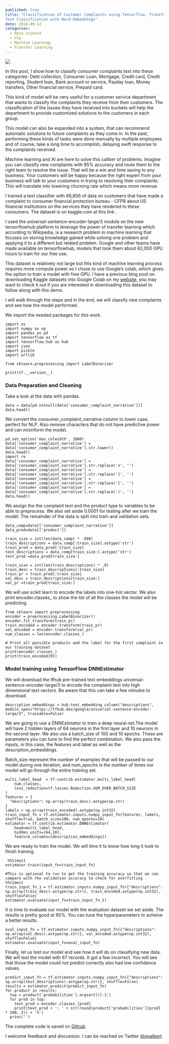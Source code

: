```yaml
---
published: true
title: "Classification of Customer Complaints using Tensorflow, Transfer Learning:
Text Classification with Word Embeddings"
date: 2018-09-12
categories:
  - data science
  - nlp
  - Machine Learning
  - Transfer Learning
---
```

![](https://miro.medium.com/max/378/0*kNshKdwHupVaUcEL)

In this post, I show how to classify consumer complaints text into these categories: Debt collection, Consumer Loan, Mortgage, Credit card, Credit reporting, Student loan, Bank account or service, Payday loan, Money transfers, Other financial service, Prepaid card.


This kind of model will be very useful for a customer service department that wants to classify the complaints they receive from their customers. The classification of the issues they have received into buckets will help the department to provide customized solutions to the customers in each group. 

<!--more-->

This model can also be expanded into a system, that can recommend automatic solutions to future complaints as they come in. In the past, performing these kinds of tasks were done manually by multiple employees and of course, take a long time to accomplish, delaying swift response to the complaints received.
 


Machine learning and AI are here to solve this caliber of problems. Imagine you can classify new complaints with 95% accuracy and route them to the right team to resolve the issue. That will be a win and time saving to any business. Your customers will be happy because the right expert from your business will talk to your customers in trying to resolving their complaints. This will translate into lowering churning rate which means more revenue.

I trained a text classifier with 66,806 of data on customers that have made a complaint to consumer financial protection bureau - CFPB about US financial institutions on the services they have rendered to these consumers. The dataset is on kaggle.com at this link .


I used the universal-sentence-encoder-large/3 module on the new tensorflowhub platform to leverage the power of transfer learning which according to Wikipedia, is a research problem in machine learning that focuses on storing knowledge gained while solving one problem and applying it to a different but related problem. Google and other teams have made available on tensorflowhub, models that took them about 62,000 GPU hours to train for our free use.

This dataset is relatively not large but this kind of machine learning process requires more compute power so I chose to use Google’s colab, which gives the option to train a model with free GPU. I have a previous blog post on downloading Kaggle datasets into Google Colab on my [website](https://opokualbert.com/), you may want to check it out if you are interested in downloading this dataset to follow along with this demo.


I will walk through the steps and in the end, we will classify new complaints and see how the model performed.

We import the needed packages for this work.
```
import os
import numpy as np
import pandas as pd
import tensorflow as tf
import tensorflow_hub as hub
import json
import pickle
import urllib

from sklearn.preprocessing import LabelBinarizer

print(tf.__version__)
```

### Data Preparation and Cleaning

Take a look at the data with pandas.


```
data = data[pd.notnull(data['consumer_complaint_narrative'])]
data.head()
```
We convert the consumer_complaint_narrative column to lower case, perfect for NLP. Also remove characters that do not have predictive power and can misinform the model.


```
pd.set_option('max_colwidth', 1000)
data['consumer_complaint_narrative'] = data['consumer_complaint_narrative'].str.lower()
data.head()
import re
data['consumer_complaint_narrative'] = data['consumer_complaint_narrative'].str.replace('x', '')
data['consumer_complaint_narrative'] = data['consumer_complaint_narrative'].str.replace('{', '')
data['consumer_complaint_narrative'] = data['consumer_complaint_narrative'].str.replace('}', '')
data['consumer_complaint_narrative'] = data['consumer_complaint_narrative'].str.replace('/', '')
data.head() 
```

We assign the the complaint text and the product type to variables to be able to preprocess. We also set aside 0.0001 for testing after we train the model. The remainder of the data is split into train and validation sets.

```
data_comp=data[['consumer_complaint_narrative']]
data_prod=data[['product']]

train_size = int(len(data_comp) * .999)
train_descriptions = data_comp[:train_size].astype('str')
train_prod = data_prod[:train_size]
test_descriptions = data_comp[train_size:].astype('str')
test_prod =data_prod[train_size:]

train_size = int(len(train_descriptions) * .8)
train_desc = train_descriptions[:train_size]
train_pr = train_prod[:train_size]
val_desc = train_descriptions[train_size:]
val_pr =train_prod[train_size:]
```

We will use scikit learn to encode the labels into one-hot vector. We also print encoder.classes_ to show the list of all the classes the model will be predicting.



```
from sklearn import preprocessing
encoder = preprocessing.LabelBinarizer()
encoder.fit_transform(train_pr)
train_encoded = encoder.transform(train_pr)
val_encoded = encoder.transform(val_pr)
num_classes = len(encoder.classes_)

# Print all possible products and the label for the first complaint in our training dataset
print(encoder.classes_)
print(train_encoded[0])
```

### Model training using TensorFlow DNNEstimator

We will download the tfhub pre-trained text embeddings universal-sentence-encoder-large/3 to encode the complaint text into high dimensional text vectors. Be aware that this can take a few minutes to download.

```
description_embeddings = hub.text_embedding_column("descriptions", module_spec="https://tfhub.dev/google/universal-sentence-encoder-large/3", trainable=False)
```

We are going to use a DNNEstimator to train a deep neural net.The model will have 2 hidden layers of 64 neurons in the first layer and 10 neurons in the second layer. We also use a batch_size of 100 and 10 epochs. These are parameters you can tune to find the perfect combination. We also pass the inputs, in this case, the features and label as well as the description_embeddings.

Batch_size represent the number of examples that will be passed to our model during one iteration, and num_epochs is the number of times our model will go through the entire training set.

```
multi_label_head  = tf.contrib.estimator.multi_label_head(
    num_classes,
    loss_reduction=tf.losses.Reduction.SUM_OVER_BATCH_SIZE
)
features = {
  "descriptions": np.array(train_desc).astype(np.str)
}
labels = np.array(train_encoded).astype(np.int32)
train_input_fn = tf.estimator.inputs.numpy_input_fn(features, labels, shuffle=True, batch_size=100, num_epochs=10)
estimator = tf.contrib.estimator.DNNEstimator(
    head=multi_label_head,
    hidden_units=[64,10],
    feature_columns=[description_embeddings])    
 ```

 We are ready to train the model. We will time it to know how long it took to finish training.

```
 %%timeit
estimator.train(input_fn=train_input_fn)

#This is optional to run to get the training accuracy so that we can compare with the validation accuracy to check for overfitting
%%timeit
train_input_fn_1 = tf.estimator.inputs.numpy_input_fn({"descriptions": np.array(train_desc).astype(np.str)}, train_encoded.astype(np.int32), shuffle=False)
estimator.evaluate(input_fn=train_input_fn_1)
```

It is time to evaluate our model with the evaluation dataset we set aside. The results is pretty good at 95%. You can tune the hyperparameters to acheive a better results.

```
eval_input_fn = tf.estimator.inputs.numpy_input_fn({"descriptions": np.array(val_desc).astype(np.str)}, val_encoded.astype(np.int32), shuffle=False)
estimator.evaluate(input_fn=eval_input_fn)
```

Finally, let us test our model and see how it will do on classifying new data. We will test the model with 67 records. It got a few incorrect. You will see that those the model could not predict correctly also had low confidence values.

```
predict_input_fn = tf.estimator.inputs.numpy_input_fn({"descriptions": np.array(test_descriptions).astype(np.str)}, shuffle=False)
results = estimator.predict(predict_input_fn)
for product in results:
  top = product['probabilities'].argsort()[-1:]
  for prod in top:
    text_prod = encoder.classes_[prod]
    print(text_prod + ': ' + str(round(product['probabilities'][prod] * 100, 2)) + '%')
  print('')
```

The complete code is saved on [Github](https://github.com/opokualbert/Classification-of-customer-complaints-using-tensorflow---Text-Classification-with-Word-Embeddings).




I welcome feedback and discussion. I can be reached on Twitter [@opalbert](https://twitter.com/opalbert).
